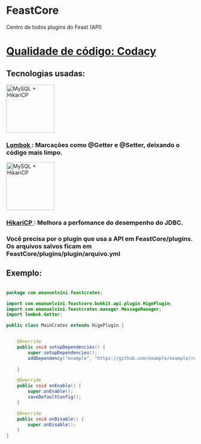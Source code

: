 # FeastCore
Centro de todos plugins do Feast (API)

<h1><a href="https://app.codacy.com/gh/emanuelVINI01/HigeCore/dashboard?branch=master">Qualidade de código: Codacy</a></h1>

<h2> Tecnologias usadas: </h2>

<div style="display: inline">
    <img width=128 height=128 alt="MySQL + HikariCP" src="https://avatars.githubusercontent.com/u/45949248?s=200&v=4"/> <h3><bold><a href="https://github.com/projectlombok/lombok"> Lombok </a> </bold>: Marcações como @Getter e @Setter, deixando o código mais limpo. </h3>
</div>
<div style="display: inline">
    <img width=128 height=128 alt="MySQL + HikariCP" src="https://icons-for-free.com/iconfiles/png/512/mysql+original+wordmark-1324760553527083815.png"/> <h3><bold><a href="https://github.com/projectlombok/lombok"> HikariCP </a> </bold>: Melhora a perfomance do desempenho do JDBC. </h3>
</div>

<h3>
 Você precisa por o plugin que usa a API em FeastCore/plugins.<br/>
 Os arquivos salvos ficam em FeastCore/plugins/plugin/arquivo.yml
</h3>

<h2>Exemplo:</h2>

```java
    
package com.emanuelvini.feastcrates;

import com.emanuelvini.feastcore.bukkit.api.plugin.HigePlugin;
import com.emanuelvini.feastcrates.manager.MessageManager;
import lombok.Getter;

public class MainCrates extends HigePlugin {


    @Override
    public void setupDependencies() {
        super.setupDependencies();
        addDependency("example", "https://github.com/example/example/releases/download/v1.0/example.jar");
        
    }

    @Override
    public void onEnable() {
        super.onEnable();
        saveDefaultConfig();
    }

    @Override
    public void onDisable() {
        super.onDisable();
    }
}

```


